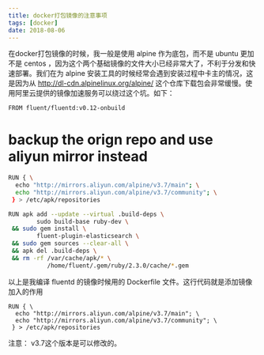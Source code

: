 ```yaml
---
title: docker打包镜像的注意事项
tags: [docker]
date: 2018-08-06
---
```

在docker打包镜像的时候，我一般是使用 alpine 作为底包，而不是 ubuntu 更加不是 centos ，因为这个两个基础镜像的文件大小已经非常大了，不利于分发和快速部署。我们在为 alpine 安装工具的时候经常会遇到安装过程中卡主的情况，这是因为从 http://dl-cdn.alpinelinux.org/alpine/ 这个仓库下载包会非常缓慢。使用阿里云提供的镜像加速服务可以绕过这个坑。如下：
```bash
FROM fluent/fluentd:v0.12-onbuild
```
# backup the orign repo and use aliyun mirror instead
```bash
RUN { \
  echo "http://mirrors.aliyun.com/alpine/v3.7/main"; \
  echo "http://mirrors.aliyun.com/alpine/v3.7/community"; \
 } > /etc/apk/repositories

RUN apk add --update --virtual .build-deps \
        sudo build-base ruby-dev \
 && sudo gem install \
        fluent-plugin-elasticsearch \
 && sudo gem sources --clear-all \
 && apk del .build-deps \
 && rm -rf /var/cache/apk/* \
           /home/fluent/.gem/ruby/2.3.0/cache/*.gem
```
以上是我编译 fluentd 的镜像时候用的 Dockerfile 文件。这行代码就是添加镜像加入的作用
```shell
RUN { \
  echo "http://mirrors.aliyun.com/alpine/v3.7/main"; \
  echo "http://mirrors.aliyun.com/alpine/v3.7/community"; \
 } > /etc/apk/repositories
 ```   
 注意： v3.7这个版本是可以修改的。